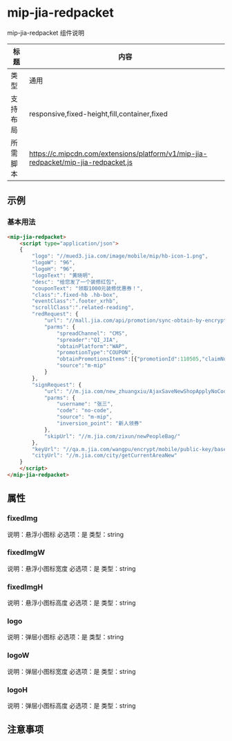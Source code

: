 # mip-jia-redpacket

mip-jia-redpacket 组件说明

标题|内容
----|----
类型|通用
支持布局|responsive,fixed-height,fill,container,fixed
所需脚本|https://c.mipcdn.com/extensions/platform/v1/mip-jia-redpacket/mip-jia-redpacket.js

## 示例

### 基本用法
```html
<mip-jia-redpacket>
    <script type="application/json">
    {
    	"logo": "//mued3.jia.com/image/mobile/mip/hb-icon-1.png",
    	"logoW": "96",
    	"logoH": "96",
    	"logoText": "黄晓明",
    	"desc": "给您发了一个装修红包",
    	"couponText": "领取1000元装修优惠券！",
    	"class":".fixed-hb .hb-box",
        "eventClass":".footer_xrhb",
        "scrollClass":".related-reading",
    	"redRequest": {
    		"url": "//mall.jia.com/api/promotion/sync-obtain-by-encrypted-mobile",
    		"parms": {
    			"spreadChannel": "CMS",
		    	"spreader":"QI_JIA",
		    	"obtainPlatform":"WAP",
		    	"promotionType":"COUPON",
		    	"obtainPromotionsItems":[{"promotionId":110505,"claimNumber":1}],
		    	"source":"m-mip"
    		}
    	},
    	"signRequest": {
    		"url": "//m.jia.com/new_zhuangxiu/AjaxSaveNewShopApplyNoCodeJsonp",
    		"parms": {
    			"username": "张三",
    			"code": "no-code",
    			"source": "m-mip",
    			"inversion_point": "新人领券"
    		},
    		"skipUrl": "//m.jia.com/zixun/newPeopleBag/"
    	},
    	"keyUrl": "//qa.m.jia.com/wangpu/encrypt/mobile/public-key/base64",
    	"cityUrl": "//m.jia.com/city/getCurrentAreaNew"
    }
    </script>
</mip-jia-redpacket>
```

## 属性

### fixedImg

说明：悬浮小图标
必选项：是
类型：string

### fixedImgW

说明：悬浮小图标宽度
必选项：是
类型：string

### fixedImgH

说明：悬浮小图标高度
必选项：是
类型：string

### logo

说明：弹层小图标
必选项：是
类型：string

### logoW

说明：弹层小图标宽度
必选项：是
类型：string

### logoH

说明：弹层小图标高度
必选项：是
类型：string


## 注意事项

